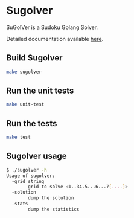 # Sugolver
SuGolVer is a Sudoku Golang Solver.

Detailed documentation available [here](http://thomas-joly.com/index.php/2020/08/31/sugolver/).

## Build Sugolver

```sh
make sugolver
```

## Run the unit tests

```sh
make unit-test
```

## Run the tests

```sh
make test
```

## Sugolver usage

```sh
$ ./sugolver -h
Usage of sugolver:
  -grid string
        grid to solve <1..34.5...6...7[....]>
  -solution
        dump the solution
  -stats
        dump the statistics
```